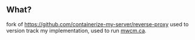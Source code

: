## What?

fork of https://github.com/containerize-my-server/reverse-proxy used to version track my implementation, used to run [mwcm.ca](http://mwcm.ca).
